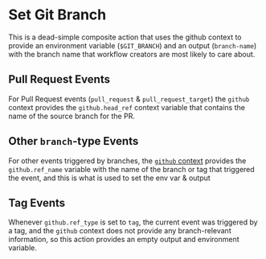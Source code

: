 # Set Git Branch

This is a dead-simple composite action that uses the github context to provide
an environment variable (`$GIT_BRANCH`) and an output (`branch-name`) with the
branch name that workflow creators are most likely to care about.

## Pull Request Events

For Pull Request events (`pull_request` & `pull_request_target`) the `github`
context provides the `github.head_ref` context variable that contains the name
of the source branch for the PR.

## Other `branch`-type Events

For other events triggered by branches, the [`github`
context](https://docs.github.com/en/actions/learn-github-actions/contexts#github-context)
provides the `github.ref_name` variable with the name of the branch or tag that
triggered the event, and this is what is used to set the env var & output

## Tag Events

Whenever `github.ref_type` is set to `tag`, the current event was triggered by a
tag, and the `github` context does not provide any branch-relevant information,
so this action provides an empty output and environment variable.
